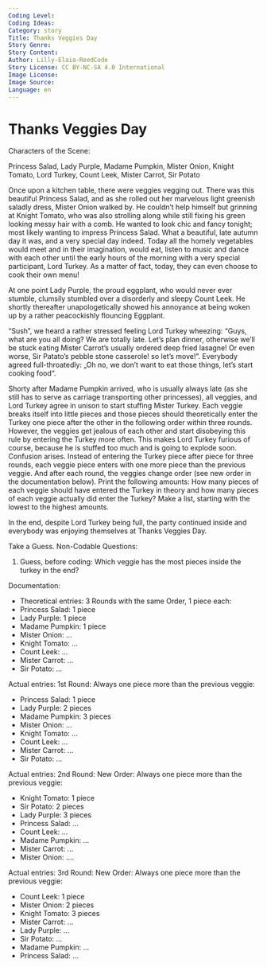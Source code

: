 ```yaml
---
Coding Level:
Coding Ideas:
Category: story
Title: Thanks Veggies Day
Story Genre:
Story Content:
Author: Lilly-Elaia-ReedCode
Story License: CC BY-NC-SA 4.0 International
Image License:
Image Source:
Language: en
---
```


# Thanks Veggies Day

Characters of the Scene:

Princess Salad, Lady Purple, Madame Pumpkin, Mister Onion, Knight Tomato, Lord
Turkey, Count Leek, Mister Carrot, Sir Potato

Once upon a kitchen table, there were veggies vegging out. There was this
beautiful Princess Salad, and as she rolled out her marvelous light greenish
saladly dress, Mister Onion walked by. He couldn’t help himself but grinning at
Knight Tomato, who was also strolling along while still fixing his green looking
messy hair with a comb. He wanted to look chic and fancy tonight; most likely
wanting to impress Princess Salad. What a beautiful, late autumn day it was, and
a very special day indeed. Today all the homely vegetables would meet and in
their imagination, would eat, listen to music and dance with each other until
the early hours of the morning with a very special participant, Lord Turkey. As
a matter of fact, today, they can even choose to cook their own menu!

At one point Lady Purple, the proud eggplant, who would never ever stumble,
clumsily stumbled over a disorderly and sleepy Count Leek. He shortly thereafter
unapologetically showed his annoyance at being woken up by a rather peacockishly
flouncing Eggplant.

“Sush”, we heard a rather stressed feeling Lord Turkey wheezing: “Guys, what are
you all doing? We are totally late. Let’s plan dinner, otherwise we’ll be stuck
eating Mister Carrot’s usually ordered deep fried lasagne! Or even worse, Sir
Patato’s pebble stone casserole! so let’s move!”. Everybody agreed
full-throatedly: „Oh no, we don’t want to eat those things, let’s start cooking
food“.

Shorty after Madame Pumpkin arrived, who is usually always late (as she still
has to serve as carriage transporting other princesses), all veggies, and Lord
Turkey agree in unison to start stuffing Mister Turkey. Each veggie breaks
itself into little pieces and those pieces should theoretically enter the Turkey
one piece after the other in the following order within three rounds. However,
the veggies get jealous of each other and start disobeying this rule by entering
the Turkey more often. This makes Lord Turkey furious of course, because he is
stuffed too much and is going to explode soon. Confusion arises. Instead of
entering the Turkey piece after piece for three rounds, each veggie piece enters
with one more piece than the previous veggie. And after each round, the veggies
change order (see new order in the documentation below). Print the following
amounts: How many pieces of each veggie should have entered the Turkey in theory
and how many pieces of each veggie actually did enter the Turkey? Make a list,
starting with the lowest to the highest amounts.

In the end, despite Lord Turkey being full, the party continued inside and
everybody was enjoying themselves at Thanks Veggies Day.

Take a Guess. Non-Codable Questions:

1) Guess, before coding: Which veggie has the most pieces inside the turkey in the end?

Documentation:

- Theoretical entries: 3 Rounds with the same Order, 1 piece each:
- Princess Salad: 1 piece
- Lady Purple: 1 piece
- Madame Pumpkin: 1 piece
- Mister Onion: ...
- Knight Tomato: ...
- Count Leek: ...
- Mister Carrot: ...
- Sir Potato: ...

Actual entries: 1st Round: Always one piece more than the previous veggie:

- Princess Salad: 1 piece
- Lady Purple: 2 pieces
- Madame Pumpkin: 3 pieces
- Mister Onion: ...
- Knight Tomato: ...
- Count Leek: ...
- Mister Carrot: ...
- Sir Potato: ...

Actual entries: 2nd Round: New Order: Always one piece more than the previous veggie:

- Knight Tomato: 1 piece
- Sir Potato: 2 pieces
- Lady Purple: 3 pieces
- Princess Salad: ...
- Count Leek: ...
- Madame Pumpkin: ...
- Mister Carrot: ...
- Mister Onion: ....

Actual entries: 3rd Round: New Order: Always one piece more than the previous veggie:

- Count Leek: 1 piece
- Mister Onion: 2 pieces
- Knight Tomato: 3 pieces
- Mister Carrot: ...
- Lady Purple: ...
- Sir Potato: ...
- Madame Pumpkin: ...
- Princess Salad: ...
